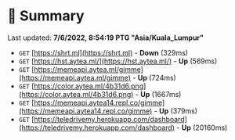 # 📖 Summary
Last updated: **7/6/2022, 8:54:19 PTG "Asia/Kuala_Lumpur"**

- `GET` [https://shrt.ml](https://shrt.ml) - **Down** (329ms)
- `GET` [https://hst.aytea.ml/](https://hst.aytea.ml/) - **Up** (569ms)
- `GET` [https://memeapi.aytea.ml/gimme](https://memeapi.aytea.ml/gimme) - **Up** (724ms)
- `GET` [https://color.aytea.ml/4b31d6.png](https://color.aytea.ml/4b31d6.png) - **Up** (1667ms)
- `GET` [https://memeapi.aytea14.repl.co/gimme](https://memeapi.aytea14.repl.co/gimme) - **Up** (379ms)
- `GET` [https://teledrivemy.herokuapp.com/dashboard](https://teledrivemy.herokuapp.com/dashboard) - **Up** (20160ms)
